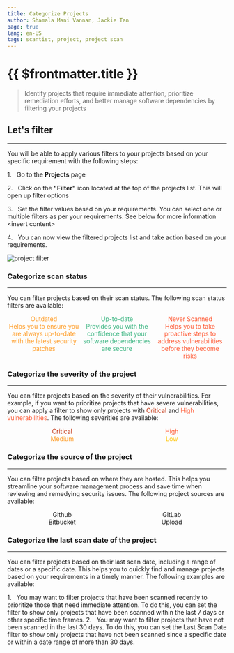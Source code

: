 ```yaml
---
title: Categorize Projects
author: Shamala Mani Vannan, Jackie Tan
page: true
lang: en-US
tags: scantist, project, project scan
---
```


<ClientOnly>

# {{ $frontmatter.title }}

> Identify projects that require immediate attention, prioritize remediation efforts, and better manage software dependencies by filtering your projects

## Let's filter

<hr class="thick" />

You will be able to apply various filters to your projects based on your specific requirement with the following steps: 

1.&nbsp;&nbsp;&nbsp;Go to the **Projects** page

2.&nbsp;&nbsp;&nbsp;Click on the **"Filter"** icon located at the top of the projects list. This will open up filter options

3.&nbsp;&nbsp;&nbsp;Set the filter values based on your requirements. You can select one or multiple filters as per your requirements. See below for more information &lt;insert content&gt;

4.&nbsp;&nbsp;&nbsp;You can now view the filtered projects list and take action based on your requirements.

![project filter](/images/Projects-Overview/Projects-Overview-5.png)

### Categorize scan status

<hr class="thick" />

You can filter projects based on their scan status. The following scan status filters are available: 

<div style="display: flex;">
<div style="flex: 1; text-align: center;">
<span style="color: #FF991F">
Outdated<br>
Helps you to ensure you are always up-to-date with the latest security patches<br>
</span>
</div>
<div style="flex: 1; text-align: center;">
<span style="color: #36B37E">
Up-to-date<br>
Provides you with the confidence that your software dependencies are secure<br>
</span>
</div>
<div style="flex: 1; text-align: center;">
<span style="color: #FF5630">
Never Scanned<br>
Helps you to take proactive steps to address vulnerabilities before they become risks
</span>
</div>
</div>

### Categorize the severity of the project

<hr class="thick" />

You can filter projects based on the severity of their vulnerabilities. For example, if you want to prioritize projects that have severe vulnerabilities, you can apply a filter to show only projects with <span style="color: #BF2600">Critical</span> and <span style="color: #FF5630">High vulnerabilities</span>. The following severities are available: 

<div style="display: flex;">
<div style="flex: 1; text-align: center;">
<span style="color: #BF2600">
Critical<br>
</span>
<span style="color: #FF991F">
Medium
</span>
</div>
<div style="flex: 1; text-align: center;">
<span style="color: #FF5630">
High<br>
</span>
<span style="color: #FFC400">
Low
</span>
</div>
</div>

### Categorize the source of the project

<hr class="thick" />

You can filter projects based on where they are hosted. This helps you streamline your software management process and save time when reviewing and remedying security issues. The following project sources are available: 

<div style="display: flex;">
<div style="flex: 1; text-align: center;">
Github<br>
Bitbucket
</div>
<div style="flex: 1; text-align: center;">
GitLab<br>
Upload
</div>
</div>
</ClientOnly>

### Categorize the last scan date of the project

<hr class="thick" />

You can filter projects based on their last scan date, including a range of dates or a specific date. This helps you to quickly find and manage projects based on your requirements in a timely manner. The following examples are available:

1.&nbsp;&nbsp;&nbsp;You may want to filter projects that have been scanned recently to prioritize those that need immediate attention. To do this, you can set the filter to show only projects that have been scanned within the last 7 days or other specific time frames. 
2.&nbsp;&nbsp;&nbsp;You may want to filter projects that have not been scanned in the last 30 days. To do this, you can set the Last Scan Date filter to show only projects that have not been scanned since a specific date or within a date range of more than 30 days.